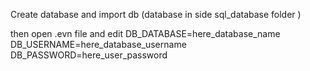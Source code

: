 Create database and import db 
(database in side sql_database folder )

then open .evn file and edit 
DB_DATABASE=here_database_name
DB_USERNAME=here_database_username
DB_PASSWORD=here_user_password